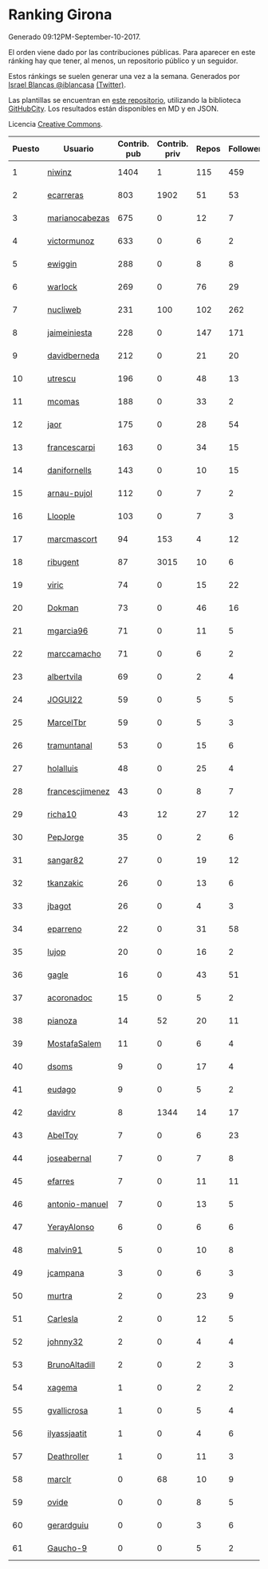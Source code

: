 # Ranking Girona

Generado 09:12PM-September-10-2017.

El orden viene dado por las contribuciones públicas. Para aparecer en este ránking hay que tener, al menos, un repositorio público y un seguidor.

Estos ránkings se suelen generar una vez a la semana. Generados por [Israel Blancas @iblancasa](https://github.com/iblancasa/) [(Twitter)](https://twitter.com/iblancasa).

Las plantillas se encuentran en [este repositorio](https://github.com/iblancasa/GH-Spanish-Ranking), utilizando la biblioteca [GitHubCity](https://github.com/iblancasa/GitHubCity). Los resultados están disponibles en MD y en JSON.

Licencia [Creative Commons](https://creativecommons.org/licenses/by/4.0/).

| Puesto   |  Usuario  | Contrib. pub | Contrib. priv |Repos| Followers | Desde |  Avatar  |
|----------|-----------|--------------|---------------|-----|-----------|-------|----------|
|1|[niwinz](https://github.com/niwinz)|1404|1|115|459|2011-06-11|![niwinz](https://avatars3.githubusercontent.com/u/843689)|
|2|[ecarreras](https://github.com/ecarreras)|803|1902|51|53|2010-06-02|![ecarreras](https://avatars0.githubusercontent.com/u/294235)|
|3|[marianocabezas](https://github.com/marianocabezas)|675|0|12|7|2016-05-10|![marianocabezas](https://avatars3.githubusercontent.com/u/19290459)|
|4|[victormunoz](https://github.com/victormunoz)|633|0|6|2|2015-05-06|![victormunoz](https://avatars0.githubusercontent.com/u/12271074)|
|5|[ewiggin](https://github.com/ewiggin)|288|0|8|8|2011-03-08|![ewiggin](https://avatars2.githubusercontent.com/u/657517)|
|6|[warlock](https://github.com/warlock)|269|0|76|29|2010-02-03|![warlock](https://avatars1.githubusercontent.com/u/194981)|
|7|[nucliweb](https://github.com/nucliweb)|231|100|102|262|2012-01-05|![nucliweb](https://avatars2.githubusercontent.com/u/1307927)|
|8|[jaimeiniesta](https://github.com/jaimeiniesta)|228|0|147|171|2008-03-09|![jaimeiniesta](https://avatars1.githubusercontent.com/u/2629)|
|9|[davidberneda](https://github.com/davidberneda)|212|0|21|20|2012-04-12|![davidberneda](https://avatars3.githubusercontent.com/u/1636163)|
|10|[utrescu](https://github.com/utrescu)|196|0|48|13|2012-07-20|![utrescu](https://avatars3.githubusercontent.com/u/2011002)|
|11|[mcomas](https://github.com/mcomas)|188|0|33|2|2013-05-15|![mcomas](https://avatars0.githubusercontent.com/u/4439719)|
|12|[jaor](https://github.com/jaor)|175|0|28|54|2009-05-04|![jaor](https://avatars0.githubusercontent.com/u/80719)|
|13|[francescarpi](https://github.com/francescarpi)|163|0|34|15|2010-05-26|![francescarpi](https://avatars1.githubusercontent.com/u/287872)|
|14|[danifornells](https://github.com/danifornells)|143|0|10|15|2012-12-03|![danifornells](https://avatars0.githubusercontent.com/u/2950939)|
|15|[arnau-pujol](https://github.com/arnau-pujol)|112|0|7|2|2016-08-28|![arnau-pujol](https://avatars0.githubusercontent.com/u/21292745)|
|16|[Lloople](https://github.com/Lloople)|103|0|7|3|2013-10-11|![Lloople](https://avatars1.githubusercontent.com/u/5665466)|
|17|[marcmascort](https://github.com/marcmascort)|94|153|4|12|2013-02-14|![marcmascort](https://avatars1.githubusercontent.com/u/3595718)|
|18|[ribugent](https://github.com/ribugent)|87|3015|10|6|2011-11-08|![ribugent](https://avatars2.githubusercontent.com/u/1180455)|
|19|[viric](https://github.com/viric)|74|0|15|22|2009-03-24|![viric](https://avatars2.githubusercontent.com/u/66664)|
|20|[Dokman](https://github.com/Dokman)|73|0|46|16|2012-09-06|![Dokman](https://avatars2.githubusercontent.com/u/2290904)|
|21|[mgarcia96](https://github.com/mgarcia96)|71|0|11|5|2014-02-01|![mgarcia96](https://avatars2.githubusercontent.com/u/6561770)|
|22|[marccamacho](https://github.com/marccamacho)|71|0|6|2|2014-04-24|![marccamacho](https://avatars2.githubusercontent.com/u/7396184)|
|23|[albertvila](https://github.com/albertvila)|69|0|2|4|2011-03-24|![albertvila](https://avatars3.githubusercontent.com/u/688206)|
|24|[JOGUI22](https://github.com/JOGUI22)|59|0|5|5|2013-09-30|![JOGUI22](https://avatars3.githubusercontent.com/u/5580229)|
|25|[MarcelTbr](https://github.com/MarcelTbr)|59|0|5|3|2016-11-18|![MarcelTbr](https://avatars0.githubusercontent.com/u/23552041)|
|26|[tramuntanal](https://github.com/tramuntanal)|53|0|15|6|2010-02-08|![tramuntanal](https://avatars3.githubusercontent.com/u/199462)|
|27|[holalluis](https://github.com/holalluis)|48|0|25|4|2011-09-27|![holalluis](https://avatars2.githubusercontent.com/u/1082644)|
|28|[francescjimenez](https://github.com/francescjimenez)|43|0|8|7|2012-05-30|![francescjimenez](https://avatars3.githubusercontent.com/u/1791741)|
|29|[richa10](https://github.com/richa10)|43|12|27|12|2014-12-06|![richa10](https://avatars0.githubusercontent.com/u/10096428)|
|30|[PepJorge](https://github.com/PepJorge)|35|0|2|6|2013-03-08|![PepJorge](https://avatars2.githubusercontent.com/u/3807514)|
|31|[sangar82](https://github.com/sangar82)|27|0|19|12|2010-12-15|![sangar82](https://avatars2.githubusercontent.com/u/524030)|
|32|[tkanzakic](https://github.com/tkanzakic)|26|0|13|6|2011-06-29|![tkanzakic](https://avatars3.githubusercontent.com/u/884028)|
|33|[jbagot](https://github.com/jbagot)|26|0|4|3|2015-03-28|![jbagot](https://avatars0.githubusercontent.com/u/11691527)|
|34|[eparreno](https://github.com/eparreno)|22|0|31|58|2008-03-13|![eparreno](https://avatars2.githubusercontent.com/u/3028)|
|35|[lujop](https://github.com/lujop)|20|0|16|2|2011-07-16|![lujop](https://avatars2.githubusercontent.com/u/920260)|
|36|[gagle](https://github.com/gagle)|16|0|43|51|2012-02-17|![gagle](https://avatars3.githubusercontent.com/u/1446052)|
|37|[acoronadoc](https://github.com/acoronadoc)|15|0|5|2|2011-06-01|![acoronadoc](https://avatars1.githubusercontent.com/u/822481)|
|38|[pianoza](https://github.com/pianoza)|14|52|20|11|2013-02-28|![pianoza](https://avatars0.githubusercontent.com/u/3731130)|
|39|[MostafaSalem](https://github.com/MostafaSalem)|11|0|6|4|2016-05-03|![MostafaSalem](https://avatars2.githubusercontent.com/u/19169958)|
|40|[dsoms](https://github.com/dsoms)|9|0|17|4|2011-07-13|![dsoms](https://avatars0.githubusercontent.com/u/912243)|
|41|[eudago](https://github.com/eudago)|9|0|5|2|2011-05-25|![eudago](https://avatars1.githubusercontent.com/u/809916)|
|42|[davidrv](https://github.com/davidrv)|8|1344|14|17|2009-03-09|![davidrv](https://avatars1.githubusercontent.com/u/61644)|
|43|[AbelToy](https://github.com/AbelToy)|7|0|6|23|2009-10-31|![AbelToy](https://avatars1.githubusercontent.com/u/147130)|
|44|[joseabernal](https://github.com/joseabernal)|7|0|7|8|2011-11-23|![joseabernal](https://avatars1.githubusercontent.com/u/1215598)|
|45|[efarres](https://github.com/efarres)|7|0|11|11|2014-03-04|![efarres](https://avatars3.githubusercontent.com/u/6848360)|
|46|[antonio-manuel](https://github.com/antonio-manuel)|7|0|13|5|2015-04-09|![antonio-manuel](https://avatars3.githubusercontent.com/u/11867984)|
|47|[YerayAlonso](https://github.com/YerayAlonso)|6|0|6|6|2012-05-29|![YerayAlonso](https://avatars1.githubusercontent.com/u/1788228)|
|48|[malvin91](https://github.com/malvin91)|5|0|10|8|2014-02-27|![malvin91](https://avatars1.githubusercontent.com/u/6801363)|
|49|[jcampana](https://github.com/jcampana)|3|0|6|3|2012-07-16|![jcampana](https://avatars0.githubusercontent.com/u/1982571)|
|50|[murtra](https://github.com/murtra)|2|0|23|9|2012-06-05|![murtra](https://avatars0.githubusercontent.com/u/1818725)|
|51|[Carlesla](https://github.com/Carlesla)|2|0|12|5|2012-06-18|![Carlesla](https://avatars3.githubusercontent.com/u/1863714)|
|52|[johnny32](https://github.com/johnny32)|2|0|4|4|2013-03-20|![johnny32](https://avatars1.githubusercontent.com/u/3924718)|
|53|[BrunoAltadill](https://github.com/BrunoAltadill)|2|0|2|3|2015-12-29|![BrunoAltadill](https://avatars0.githubusercontent.com/u/16470099)|
|54|[xagema](https://github.com/xagema)|1|0|2|2|2012-05-23|![xagema](https://avatars1.githubusercontent.com/u/1770166)|
|55|[gvallicrosa](https://github.com/gvallicrosa)|1|0|5|4|2012-09-13|![gvallicrosa](https://avatars3.githubusercontent.com/u/2340232)|
|56|[ilyassjaatit](https://github.com/ilyassjaatit)|1|0|4|6|2013-12-06|![ilyassjaatit](https://avatars3.githubusercontent.com/u/6122534)|
|57|[Deathroller](https://github.com/Deathroller)|1|0|11|3|2014-06-18|![Deathroller](https://avatars0.githubusercontent.com/u/7921596)|
|58|[marclr](https://github.com/marclr)|0|68|10|9|2013-02-04|![marclr](https://avatars3.githubusercontent.com/u/3474291)|
|59|[ovide](https://github.com/ovide)|0|0|8|5|2013-02-01|![ovide](https://avatars0.githubusercontent.com/u/3451025)|
|60|[gerardguiu](https://github.com/gerardguiu)|0|0|3|6|2013-10-14|![gerardguiu](https://avatars1.githubusercontent.com/u/5679102)|
|61|[Gaucho-9](https://github.com/Gaucho-9)|0|0|5|2|2014-01-27|![Gaucho-9](https://avatars0.githubusercontent.com/u/6517150)|

